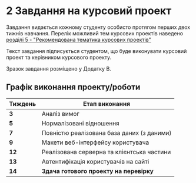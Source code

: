 # 2 Завдання на курсовий проект

Завдання видається кожному студенту особисто протягом перших двох
тижнів навчання. Перелік можливий тем курсових проектів наведено [розділі 5 - "Рекомендована тематика курсових проектів"](ch5.md)

Текст завдання підписується студентом, що буде виконувати курсовий
проект та керівником курсового проекту.

Зразок завдання розміщено у Додатку В.

## Графік виконання проекту/роботи

Тиждень | Етап виконання
--------|---------------
**3**   | Аналіз вимог
**5**   | Нормалізовані відношення
**7**   | Повністю реалізована база даних (з даними)
**9**   | Макети веб-інтерфейсу користувача
**12**  | Реалізована серверна та клієнтська частини
**13**  | Автентифікація користувачів на сайті
**14**  | **Здача готового проекту на перевірку**
